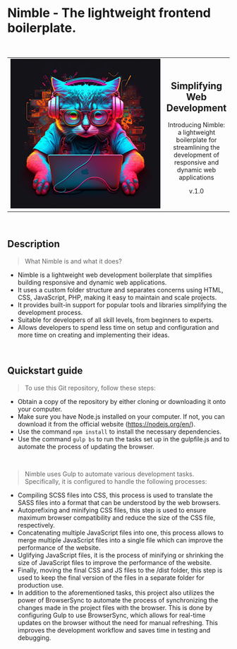 
# Nimble - The lightweight frontend boilerplate.

<br/>

<table>
<tr>
<td width="350px">
<img src="https://github.com/mariuspetrov/nimble/blob/main/app/images/nimble_350px.jpg" alt="nimble-engineer" width="350px"/>
</td>
  
<td>
<h2 align="center">Simplifying Web Development</h2> 
<p align="center">Introducing Nimble: <br> a lightweight boilerplate for streamlining the development of responsive and dynamic web applications</p> 
<p align="center">v.1.0</p>
</td>
</tr>
</table>



<br/>

## Description
> What Nimble is and what it does?
* Nimble is a lightweight web development boilerplate that simplifies building responsive and dynamic web applications.
* It uses a custom folder structure and separates concerns using HTML, CSS, JavaScript, PHP, making it easy to maintain and scale projects.
* It provides built-in support for popular tools and libraries simplifying the development process.
* Suitable for developers of all skill levels, from beginners to experts.
* Allows developers to spend less time on setup and configuration and more time on creating and implementing their ideas.

<br/>

## Quickstart guide

> To use this Git repository, follow these steps:
* Obtain a copy of the repository by either cloning or downloading it onto your computer.
* Make sure you have Node.js installed on your computer. If not, you can download it from the official website (https://nodejs.org/en/).
* Use the command `npm install` to install the necessary dependencies.
* Use the command `gulp bs` to run the tasks set up in the gulpfile.js and to automate the process of updating the browser.

<br/>

> Nimble uses Gulp to automate various development tasks. Specifically, it is configured to handle the following processes:

* Compiling SCSS files into CSS, this process is used to translate the SASS files into a format that can be understood by the web browsers.
* Autoprefixing and minifying CSS files, this step is used to ensure maximum browser compatibility and reduce the size of the CSS file, respectively.
* Concatenating multiple JavaScript files into one, this process allows to merge multiple JavaScript files into a single file which can improve the performance of the website.
* Uglifying JavaScript files, it is the process of minifying or shrinking the size of JavaScript files to improve the performance of the website.
* Finally, moving the final CSS and JS files to the /dist folder, this step is used to keep the final version of the files in a separate folder for production use.
* In addition to the aforementioned tasks, this project also utilizes the power of BrowserSync to automate the process of synchronizing the changes made in the project files with the browser. This is done by configuring Gulp to use BrowserSync, which allows for real-time updates on the browser without the need for manual refreshing. This improves the development workflow and saves time in testing and debugging.
